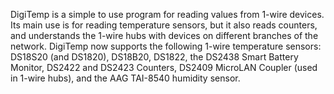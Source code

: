DigiTemp is a simple to use program for reading values from 1-wire devices. Its main use is for reading temperature sensors, but it also reads counters, and understands the 1-wire hubs with devices on different branches of the network. DigiTemp now supports the following 1-wire temperature sensors: DS18S20 (and DS1820), DS18B20, DS1822, the DS2438 Smart Battery Monitor, DS2422 and DS2423 Counters, DS2409 MicroLAN Coupler (used in 1-wire hubs), and the AAG TAI-8540 humidity sensor.